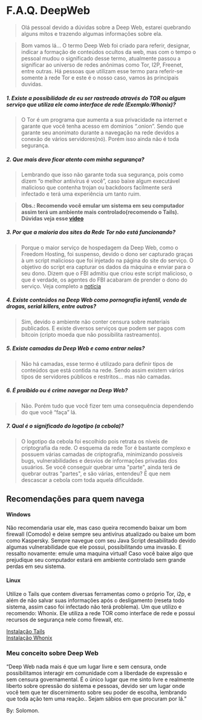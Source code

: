 # F.A.Q. DeepWeb

> Olá pessoal devido a dúvidas sobre a Deep Web, estarei quebrando alguns mitos e trazendo algumas informações sobre ela.
 
>Bom vamos lá... O termo Deep Web foi criado para referir, designar, indicar a formação de conteúdos ocultos da web, mas com o tempo o pessoal mudou o significado desse termo, atualmente passou a significar ao universo de redes anônimas como Tor, I2P, Freenet, entre outras. Há pessoas que utilizam esse termo para referir-se somente à rede Tor e este é o nosso caso, vamos às principais duvidas.
  
##### 1. Existe a possibilidade de eu ser rastreado através do TOR ou algum serviço que utiliza ele como interface de rede (Exemplo:Whonix)?
   
> O Tor é um programa que aumenta a sua privacidade na internet e garante que você tenha acesso em dominios “.onion”. Sendo que garante seu anonimato durante a navegação na rede devidos a conexão de vários servidores(nó). Porém isso ainda não é toda segurança.
    
##### 2. Que mais devo ficar atento com minha segurança?
   
> Lembrando que isso não garante toda sua segurança, pois como dizem “o melhor antivírus é você”, caso baixe algum executável malicioso que contenha trojan ou backdoors facilmente será infectado e terá uma experiência um tanto ruim.
      
> **Obs.: Recomendo você emular um sistema em seu computador assim terá um ambiente mais controlado(recomendo o Tails). Dúvidas veja esse [vídeo](https://www.youtube.com/watch?v=XCdz7lUUazY)**
       
##### 3. Por que a maioria dos sites da Rede Tor não está funcionando?
       
> Porque o maior serviço de hospedagem da Deep Web, como o Freedom Hosting, foi suspenso, devido o dono ser capturado graças à um script malicioso que foi injetado na página do site do serviço. O objetivo do script era capturar os dados da máquina e enviar para o seu dono. Dizem que o FBI admitiu que criou este script malicioso, o que é verdade, os agentes do FBI acabaram de prender o dono do serviço. Veja completo a [notícia](http://www.anonymousbrasil.com/tecnologia/fbi-prende-dono-de-host-na-deep-web/)
         
##### 4. Existe conteúdos na Deep Web como pornografia infantil, venda de drogas, serial killers, entre outros?
          
> Sim, devido o ambiente não conter censura sobre materiais publicados. E existe diversos serviços que podem ser pagos com bitcoin (cripto moeda que não possibilita rastreamento).
           
##### 5. Existe camadas da Deep Web e como entrar nelas?

> Não há camadas, esse termo é utilizado para definir tipos de conteúdos que está contida na rede. Sendo assim existem vários tipos de servidores públicos e restritos… mas não camadas.
            
##### 6. É proibido ou é crime navegar na Deep Web?
             
> Não. Porém tudo que você fizer tem uma consequência dependendo do que você “faça” lá.
              
##### 7. Qual é o significado do logotipo (a cebola)?

> O logotipo da cebola foi escolhido pois retrata os níveis de criptografia da rede. O esquema da rede Tor é bastante complexo e possuem várias camadas de criptografia, minimizando possíveis bugs, vulnerabilidades e desvios de informações privadas dos usuários. Se você conseguir quebrar uma "parte", ainda terá de quebrar outras "partes", e são várias, entendeu? É que nem descascar a cebola com toda aquela dificuldade.
              
## Recomendações para quem navega
                
#### Windows

Não recomendaria usar ele, mas caso queira recomendo baixar um bom firewall (Comodo) e deixe sempre seu antivírus atualizado ou baixe um bom como Kaspersky. Sempre navegue com seu Java Script desabilitado devido algumas vulnerabilidade que ele possui, possibilitando uma invasão. E ressalto novamente: emule uma maquina virtual! Caso você baixe algo que prejudique seu computador estará em ambiente controlado sem grande perdas em seu sistema.
                 
#### Linux

Utilize o Tails que contem diversas ferramentas como o próprio Tor, i2p, e além de não salvar suas informações após o desligamento (reseta todo sistema, assim caso foi infectado não terá problema). Um que utilizo e recomendo: Whonix. Ele utiliza a rede TOR como interface de rede e possui recursos de segurança nele como firewall, etc.
                  
[Instalação Tails](https://www.youtube.com/watch?v=XCdz7lUUazY)  
[Instalação Whonix](https://www.youtube.com/watch?v=0isHTWPt-tE)
                   
### Meu conceito sobre Deep Web

“Deep Web nada mais é que um lugar livre e sem censura, onde possibilitamos interagir em comunidade com a liberdade de expressão e sem censura governamental. É o único lugar que me sinto livre e realmente liberto sobre opressão do sistema e pessoas, devido ser um lugar onde você tem que ter discernimento sobre seu poder de escolha, lembrando que toda ação tem uma reação.. Sejam sábios em que procuram por lá.”

By: Solomon.
